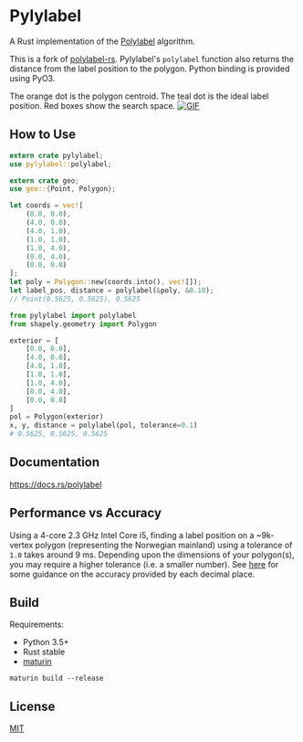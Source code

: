 # Pylylabel
A Rust implementation of the [Polylabel](https://github.com/mapbox/polylabel) algorithm.

This is a fork of [polylabel-rs](https://github.com/urschrei/polylabel-rs). Pylylabel's `polylabel` function also
returns the distance from the label position to the polygon. Python binding is provided using PyO3.

The orange dot is the polygon centroid. The teal dot is the ideal label position. Red boxes show the search space.
[![GIF](output.gif)]()

## How to Use
```rust
extern crate pylylabel;
use pylylabel::polylabel;

extern crate geo;
use geo::{Point, Polygon};

let coords = vec![
    (0.0, 0.0),
    (4.0, 0.0),
    (4.0, 1.0),
    (1.0, 1.0),
    (1.0, 4.0),
    (0.0, 4.0),
    (0.0, 0.0)
];
let poly = Polygon::new(coords.into(), vec![]);
let label_pos, distance = polylabel(&poly, &0.10);
// Point(0.5625, 0.5625), 0.5625
```

```python
from pylylabel import polylabel
from shapely.geometry import Polygon

exterior = [
    [0.0, 0.0],
    [4.0, 0.0],
    [4.0, 1.0],
    [1.0, 1.0],
    [1.0, 4.0],
    [0.0, 4.0],
    [0.0, 0.0]
]
pol = Polygon(exterior)
x, y, distance = polylabel(pol, tolerance=0.1)
# 0.5625, 0.5625, 0.5625
```

## Documentation
https://docs.rs/polylabel

## Performance vs Accuracy
Using a 4-core 2.3 GHz Intel Core i5, finding a label position on a ~9k-vertex polygon (representing the Norwegian mainland) using a tolerance of `1.0` takes around 9 ms. Depending upon the dimensions of your polygon(s), you may require a higher tolerance (i.e. a smaller number). See [here](https://gis.stackexchange.com/questions/8650/measuring-accuracy-of-latitude-and-longitude/8674#8674) for some guidance on the accuracy provided by each decimal place.

## Build
Requirements:
- Python 3.5+
- Rust stable
- [maturin](https://github.com/PyO3/maturin)

`maturin build --release`

## License
[MIT](license.txt)
